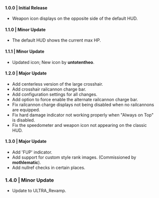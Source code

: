 #### 1.0.0 | Initial Release
- Weapon icon displays on the opposite side of the default HUD.
#### 1.1.0 | Minor Update
- The default HUD shows the current max HP.
#### 1.1.1 | Minor Update
- Updated icon; New icon by **untotentheo**.
#### 1.2.0 | Major Update
- Add centerless version of the large crosshair.
- Add crosshair railcannon charge bar.
- Add configuration settings for all changes.
- Add option to force enable the alternate railcannon charge bar.
- Fix railcannon charge displays not being disabled when no railcannons are equipped.
- Fix hard damage indicator not working properly when "Always on Top" is disabled.
- Fix the speedometer and weapon icon not appearing on the classic HUD.
#### 1.3.0 | Major Update
- Add 'FUP' indicator.
- Add support for custom style rank images. (Commissioned by **mothlematic**).
- Add nullref checks in certain places.
### 1.4.0 | Minor Update
- Update to ULTRA_Revamp.